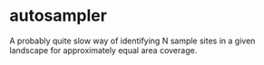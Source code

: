 # autosampler

A probably quite slow way of identifying N sample sites in a given landscape for approximately equal area coverage.
